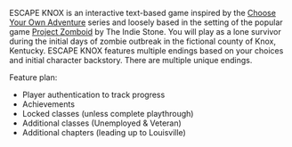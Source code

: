 ESCAPE KNOX is an interactive text-based game inspired by the [Choose Your Own Adventure](https://en.wikipedia.org/wiki/Choose_Your_Own_Adventure) series and loosely based in the setting of the popular game [Project Zomboid](https://projectzomboid.com/blog/) by The Indie Stone. You will play as a lone survivor during the initial days of zombie outbreak in the fictional county of Knox, Kentucky. ESCAPE KNOX features multiple endings based on your choices and initial character backstory. There are multiple unique endings.

Feature plan:

-   Player authentication to track progress
-   Achievements
-   Locked classes (unless complete playthrough)
-   Additional classes (Unemployed & Veteran)
-   Additional chapters (leading up to Louisville)
